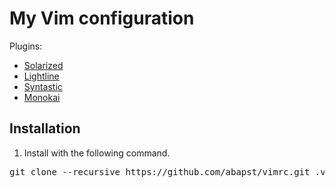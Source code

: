 # My Vim configuration

Plugins:
  - [Solarized](https://github.com/altercation/vim-colors-solarized)
  - [Lightline](https://github.com/itchyny/lightline.vim)
  - [Syntastic](https://github.com/vim-syntastic/syntastic)
  - [Monokai](https://github.com/vim-monokai)

## Installation

1. Install with the following command.

<pre>
git clone --recursive https://github.com/abapst/vimrc.git .vim && cd .vim && ./install.sh
</pre>
